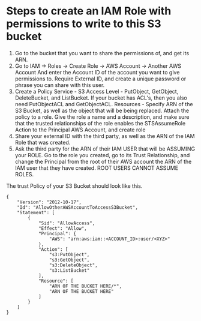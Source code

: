 # Steps to create an IAM Role with permissions to write to this S3 bucket
1) Go to the bucket that you want to share the permissions of, and get its ARN.
2) Go to IAM -> Roles -> Create Role -> AWS Account -> Another AWS Account 
    And enter the Account ID of the account you want to give permissions to.
    Require External ID, and create a unique password or phrase you can share with this user.
3) Create a Policy
    Service - S3
    Access Level - PutObject, GetObject, DeleteBucket, and ListBucket. If your bucket has ACL's, then you also need PutObjectACL and GetObjectACL.
    Resources - Specify ARN of the S3 Bucket, as well as the object that will be being replaced.
    Attach the policy to a role.
    Give the role a name and a description, and make sure that the trusted relationships of the role enables the STSAssumeRole Action to the Principal AWS Account, and create role
4) Share your external ID with the third party, as well as the ARN of the IAM Role that was created.
5) Ask the third party for the ARN of their IAM USER that will be ASSUMING your ROLE. Go to the role you created, go to its Trust Relationship, and change the Principal from the root of their AWS account the ARN of the IAM user that they have created. ROOT USERS CANNOT ASSUME ROLES. 



The trust Policy of your S3 Bucket should look like this.
```
{
    "Version": "2012-10-17",
    "Id": "AllowOtherAWSAccountToAccessS3Bucket",
    "Statement": [
        {
            "Sid": "AllowAccess",
            "Effect": "Allow",
            "Principal": {
                "AWS": "arn:aws:iam::<ACCOUNT_ID>:user/<XYZ>"
            },
            "Action": [
                "s3:PutObject",
                "s3:GetObject",
                "s3:DeleteObject",
                "s3:ListBucket"
            ],
            "Resource": [
                "ARN OF THE BUCKET HERE/*",
                "ARN OF THE BUCKET HERE"         
            ]
        }
    ]
}
```
